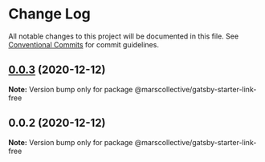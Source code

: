 # Change Log

All notable changes to this project will be documented in this file.
See [Conventional Commits](https://conventionalcommits.org) for commit guidelines.

## [0.0.3](https://github.com/marscollective/gatsby-theme-jdoe/compare/@marscollective/gatsby-starter-link-free@0.0.2...@marscollective/gatsby-starter-link-free@0.0.3) (2020-12-12)

**Note:** Version bump only for package @marscollective/gatsby-starter-link-free





## 0.0.2 (2020-12-12)

**Note:** Version bump only for package @marscollective/gatsby-starter-link-free
